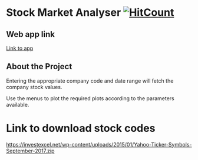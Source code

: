 # Stock Market Analyser [![HitCount](http://hits.dwyl.com/garain/Stocks-Analyzer.svg)](http://hits.dwyl.com/garain/Stocks-Analyzer)

## Web app link

[Link to app](https://garain.vision/Authentication/stockanalyze)

## About the Project

Entering the appropriate company code and date range will fetch the company stock values.

Use the menus to plot the required plots according to the parameters available.

# Link to download stock codes

https://investexcel.net/wp-content/uploads/2015/01/Yahoo-Ticker-Symbols-September-2017.zip
